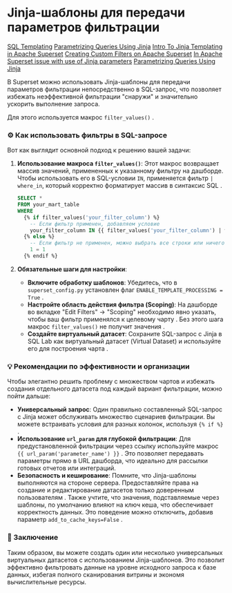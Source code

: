 # Jinja-шаблоны для передачи параметров фильтрации
[SQL Templating](https://superset.apache.org/docs/configuration/sql-templating/)  [Parametrizing Queries Using Jinja](https://docs.preset.io/docs/parametrizing-queries-using-jinja)  [Intro To Jinja Templating in Apache Superset](https://preset.io/blog/intro-jinja-templating-apache-superset/)  [Creating Custom Filters on Apache Superset](https://aurigait.com/blog/creating-custom-filters-on-apache-superset/)  [In Apache Superset issue with use of Jinja parameters](https://stackoverflow.com/questions/78959323/in-apache-superset-issue-with-use-of-jinja-parameters) [Parametrizing Queries Using Jinja](https://docs.preset.io/docs/parametrizing-queries-using-jinja)  

В Superset можно использовать Jinja-шаблоны для передачи параметров фильтрации непосредственно в SQL-запрос, что позволяет избежать неэффективной фильтрации "снаружи" и значительно ускорить выполнение запроса.   

Для этого используется макрос `filter_values()` .

### ⚙️ Как использовать фильтры в SQL-запросе

Вот как выглядит основной подход к решению вашей задачи:

1.  **Использование макроса `filter_values()`**: Этот макрос возвращает массив значений, примененных к указанному фильтру на дашборде. Чтобы использовать его в SQL-условии `IN`, применяется фильтр `| where_in`, который корректно форматирует массив в синтаксис SQL .

    ```sql
    SELECT *
    FROM your_mart_table
    WHERE 
      {% if filter_values('your_filter_column') %}
        -- Если фильтр применен, добавляем условие
        your_filter_column IN {{ filter_values('your_filter_column') | where_in }}
      {% else %}
        -- Если фильтр не применен, можно выбрать все строки или ничего
        1 = 1
      {% endif %}
    ```

2.  **Обязательные шаги для настройки**:
    *   **Включите обработку шаблонов**: Убедитесь, что в `superset_config.py` установлен флаг `ENABLE_TEMPLATE_PROCESSING = True` .
    *   **Настройте область действия фильтра (Scoping)**: На дашборде во вкладке "Edit Filters" -> "Scoping" необходимо явно указать, чтобы ваш фильтр применялся к целевому чарту . Без этого шага макрос `filter_values()` не получит значения .
    *   **Создайте виртуальный датасет**: Сохраните SQL-запрос с Jinja в SQL Lab как виртуальный датасет (Virtual Dataset) и используйте его для построения чарта .

### 💡 Рекомендации по эффективности и организации

Чтобы элегантно решить проблему с множеством чартов и избежать создания отдельного датасета под каждый вариант фильтрации, можно пойти дальше:

*   **Универсальный запрос**: Один правильно составленный SQL-запрос с Jinja может обслуживать множество сценариев фильтрации. Вы можете встраивать условия для разных колонок, используя `{% if %}` .
*   **Использование `url_param` для глубокой фильтрации**: Для предустановленной фильтрации через ссылку используйте макрос `{{ url_param('parameter_name') }}` . Это позволяет передавать параметры прямо в URL дашборда, что идеально для рассылки готовых отчетов или интеграций.
*   **Безопасность и кеширование**: Помните, что Jinja-шаблоны выполняются на стороне сервера. Предоставляйте права на создание и редактирование датасетов только доверенным пользователям . Также учтите, что значения, подставляемые через шаблоны, по умолчанию влияют на ключ кеша, что обеспечивает корректность данных. Это поведение можно отключить, добавив параметр `add_to_cache_keys=False` .

### 💎 Заключение

Таким образом, вы можете создать один или несколько универсальных виртуальных датасетов с использованием Jinja-шаблонов. Это позволит эффективно фильтровать данные на уровне исходного запроса к базе данных, избегая полного сканирования витрины и экономя вычислительные ресурсы.
